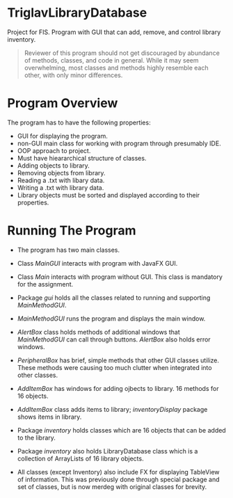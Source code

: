 # TriglavLibraryDatabase
Project for FIS. Program with GUI that can add, remove, and control library inventory.

> Reviewer of this program should not get discouraged by abundance of methods, classes, and code in general.
While it may seem overwhelming, most classes and methods highly resemble each other, with only minor differences.

# Program Overview

The program has to have the following properties:

- GUI for displaying the program.
- non-GUI main class for working with program through presumably IDE.
- OOP approach to project.
- Must have hieararchical structure of classes.
- Adding objects to library.
- Removing objects from library.
- Reading a .txt with libary data.
- Writing a .txt with library data.
- Library objects must be sorted and displayed according to their properties.

# Running The Program

- The program has two main classes.
- Class _MainGUI_ interacts with program with JavaFX GUI.
- Class _Main_ interacts with program without GUI. This class is mandatory for the assignment.

- Package _gui_ holds all the classes related to running and supporting _MainMethodGUI_.
- _MainMethodGUI_ runs the program and displays the main window.
- _AlertBox_ class holds methods of additional windows that _MainMethodGUI_ can call through buttons.
_AlertBox_ also holds error windows.
- _PeripheralBox_ has brief, simple methods that other GUI classes utilize.
These methods were causing too much clutter when integrated into other classes.
- _AddItemBox_ has windows for adding ojbects to library. 16 methods for 16 objects.
- _AddItemBox_ class adds items to library; _inventoryDisplay_ package shows items in library.

- Package _inventory_ holds classes which are 16 objects that can be added to the library.
- Package _inventory_ also holds LibraryDatabase class which is a collection of ArrayLists of 16 library objects.
- All classes (except Inventory) also include FX for displaying TableView of information. This was previously
done through special package and set of classes, but is now merdeg with original classes for brevity.



